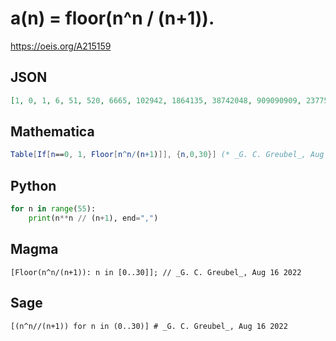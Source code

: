 # a\(n\) \= floor\(n^n / \(n\+1\)\)\.
https://oeis.org/A215159
## JSON
```JSON
[1, 0, 1, 6, 51, 520, 6665, 102942, 1864135, 38742048, 909090909, 23775972550, 685853880635, 21633936185160, 740800455037201, 27368368148803710, 1085102592571150095, 45957792327018709120, 2070863582910344082917, 98920982783015679456198]
```
## Mathematica
```Mathematica
Table[If[n==0, 1, Floor[n^n/(n+1)]], {n,0,30}] (* _G. C. Greubel_, Aug 16 2022 *)
```
## Python
```Python
for n in range(55):
    print(n**n // (n+1), end=",")
```
## Magma
```Magma
[Floor(n^n/(n+1)): n in [0..30]]; // _G. C. Greubel_, Aug 16 2022
```
## Sage
```Sage
[(n^n//(n+1)) for n in (0..30)] # _G. C. Greubel_, Aug 16 2022
```

